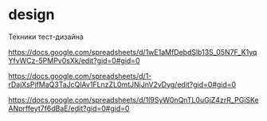 # design
Техники тест-дизайна

https://docs.google.com/spreadsheets/d/1wE1aMfDebdSlb13S_05N7F_K1yqYfvWCz-5PMPv0sXk/edit?gid=0#gid=0

https://docs.google.com/spreadsheets/d/1-rDajXsPjfMaQ3TaJcQlAv1FLnzZL0mtJNjJnV2vDyg/edit?gid=0#gid=0

https://docs.google.com/spreadsheets/d/1l9SyW0nQnTL0uGjZ4zrR_PGiSKeANprffeyt7f6dBaE/edit?gid=0#gid=0
